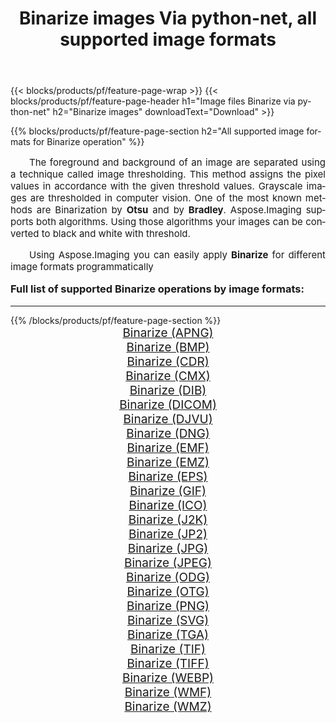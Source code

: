 ﻿---
title: Binarize images Via python-net, all supported image formats 
weight: 3920
url: /cs/python-net/binarize/ 
lang: cs
langdirlevel: 2
locales: zh-hans,ja,it,ru,de,es,fr,nl,id,lt,pl,pt,vi,tr,ko,zh-hant,ar,hi,th,sv,cs,uk,he
description: Using Aspose.Imaging you can easily Binarize images Via python-net
---

{{< blocks/products/pf/feature-page-wrap >}}
{{< blocks/products/pf/feature-page-header h1="Image files Binarize via python-net" h2="Binarize images" downloadText="Download" >}}


{{% blocks/products/pf/feature-page-section  h2="All supported image formats for Binarize operation" %}}
<p align="justify" style="text-indent:2em;font-size:15px;">
The foreground and background of an image are separated using a technique called image thresholding. This method assigns the pixel values in accordance with the given threshold values. Grayscale images are thresholded in computer vision. One of the most known methods are Binarization by <b>Otsu</b> and by <b>Bradley</b>. Aspose.Imaging supports both algorithms. Using those algorithms your images can be converted to black and white with threshold.
</p>
<p align="justify" style="text-indent:2em;font-size:15px;">
Using Aspose.Imaging you can easily apply <b>Binarize</b> for different image formats programmatically
</p>
<h3 style="margin-top:16px;">
Full list of supported Binarize operations by image formats:
</h3>
<hr/>
{{% /blocks/products/pf/feature-page-section %}}
<div class="container-fluid productfamilypage bg-gray">
    <div class="convertypes bg-gray agp-content section">
        <div class="container">
		<div class="row other-converters" style="gap: 10px;font-size: 19px;text-align:center;">
		    <div class='col-md-3 other-converter remove-lp remove-rp'><a href="/imaging/cs/python-net/binarize/apng/" style="padding:15px;">Binarize (APNG)</a></div><div class='col-md-3 other-converter remove-lp remove-rp'><a href="/imaging/cs/python-net/binarize/bmp/" style="padding:15px;">Binarize (BMP)</a></div><div class='col-md-3 other-converter remove-lp remove-rp'><a href="/imaging/cs/python-net/binarize/cdr/" style="padding:15px;">Binarize (CDR)</a></div><div class='col-md-3 other-converter remove-lp remove-rp'><a href="/imaging/cs/python-net/binarize/cmx/" style="padding:15px;">Binarize (CMX)</a></div><div class='col-md-3 other-converter remove-lp remove-rp'><a href="/imaging/cs/python-net/binarize/dib/" style="padding:15px;">Binarize (DIB)</a></div><div class='col-md-3 other-converter remove-lp remove-rp'><a href="/imaging/cs/python-net/binarize/dicom/" style="padding:15px;">Binarize (DICOM)</a></div><div class='col-md-3 other-converter remove-lp remove-rp'><a href="/imaging/cs/python-net/binarize/djvu/" style="padding:15px;">Binarize (DJVU)</a></div><div class='col-md-3 other-converter remove-lp remove-rp'><a href="/imaging/cs/python-net/binarize/dng/" style="padding:15px;">Binarize (DNG)</a></div><div class='col-md-3 other-converter remove-lp remove-rp'><a href="/imaging/cs/python-net/binarize/emf/" style="padding:15px;">Binarize (EMF)</a></div><div class='col-md-3 other-converter remove-lp remove-rp'><a href="/imaging/cs/python-net/binarize/emz/" style="padding:15px;">Binarize (EMZ)</a></div><div class='col-md-3 other-converter remove-lp remove-rp'><a href="/imaging/cs/python-net/binarize/eps/" style="padding:15px;">Binarize (EPS)</a></div><div class='col-md-3 other-converter remove-lp remove-rp'><a href="/imaging/cs/python-net/binarize/gif/" style="padding:15px;">Binarize (GIF)</a></div><div class='col-md-3 other-converter remove-lp remove-rp'><a href="/imaging/cs/python-net/binarize/ico/" style="padding:15px;">Binarize (ICO)</a></div><div class='col-md-3 other-converter remove-lp remove-rp'><a href="/imaging/cs/python-net/binarize/j2k/" style="padding:15px;">Binarize (J2K)</a></div><div class='col-md-3 other-converter remove-lp remove-rp'><a href="/imaging/cs/python-net/binarize/jp2/" style="padding:15px;">Binarize (JP2)</a></div><div class='col-md-3 other-converter remove-lp remove-rp'><a href="/imaging/cs/python-net/binarize/jpg/" style="padding:15px;">Binarize (JPG)</a></div><div class='col-md-3 other-converter remove-lp remove-rp'><a href="/imaging/cs/python-net/binarize/jpeg/" style="padding:15px;">Binarize (JPEG)</a></div><div class='col-md-3 other-converter remove-lp remove-rp'><a href="/imaging/cs/python-net/binarize/odg/" style="padding:15px;">Binarize (ODG)</a></div><div class='col-md-3 other-converter remove-lp remove-rp'><a href="/imaging/cs/python-net/binarize/otg/" style="padding:15px;">Binarize (OTG)</a></div><div class='col-md-3 other-converter remove-lp remove-rp'><a href="/imaging/cs/python-net/binarize/png/" style="padding:15px;">Binarize (PNG)</a></div><div class='col-md-3 other-converter remove-lp remove-rp'><a href="/imaging/cs/python-net/binarize/svg/" style="padding:15px;">Binarize (SVG)</a></div><div class='col-md-3 other-converter remove-lp remove-rp'><a href="/imaging/cs/python-net/binarize/tga/" style="padding:15px;">Binarize (TGA)</a></div><div class='col-md-3 other-converter remove-lp remove-rp'><a href="/imaging/cs/python-net/binarize/tif/" style="padding:15px;">Binarize (TIF)</a></div><div class='col-md-3 other-converter remove-lp remove-rp'><a href="/imaging/cs/python-net/binarize/tiff/" style="padding:15px;">Binarize (TIFF)</a></div><div class='col-md-3 other-converter remove-lp remove-rp'><a href="/imaging/cs/python-net/binarize/webp/" style="padding:15px;">Binarize (WEBP)</a></div><div class='col-md-3 other-converter remove-lp remove-rp'><a href="/imaging/cs/python-net/binarize/wmf/" style="padding:15px;">Binarize (WMF)</a></div><div class='col-md-3 other-converter remove-lp remove-rp'><a href="/imaging/cs/python-net/binarize/wmz/" style="padding:15px;">Binarize (WMZ)</a></div>
                </div>
        </div>
    </div>
</div>
<br/>
